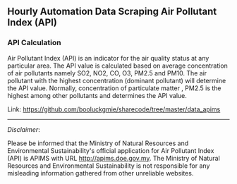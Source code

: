## Hourly Automation Data Scraping Air Pollutant Index (API) 

### API Calculation 
Air Pollutant Index (API) is an indicator for the air quality status at any particular area. The API value is calculated based on average concentration of air pollutants namely SO2, NO2, CO, O3, PM2.5 and PM10. The air pollutant with the highest concentration (dominant pollutant) will determine the API value. Normally, concentration of particulate matter , PM2.5 is the highest among other pollutants and determines the API value.

Link: https://github.com/booluckgmie/sharecode/tree/master/data_apims

___
*Disclaimer*:

Please be informed that the  Ministry of Natural Resources and Environmental Sustainability's official application for Air Pollutant Index (API) is APIMS with URL http://apims.doe.gov.my. The Ministry of Natural Resources and Environmental Sustainability is not responsible for any misleading information gathered from other unreliable websites.</p>
